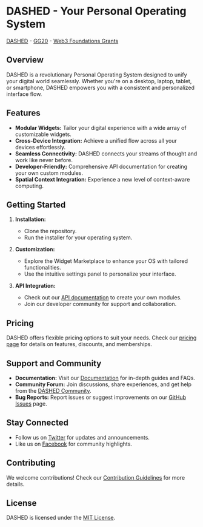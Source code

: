 # DASHED - Your Personal Operating System

[DASHED](https://dashed.framer.ai) - [GG20]() - [Web3 Foundations Grants]()

## Overview

DASHED is a revolutionary Personal Operating System designed to unify your digital world seamlessly. Whether you're on a desktop, laptop, tablet, or smartphone, DASHED empowers you with a consistent and personalized interface flow.

## Features

- **Modular Widgets:** Tailor your digital experience with a wide array of customizable widgets.
- **Cross-Device Integration:** Achieve a unified flow across all your devices effortlessly.
- **Seamless Connectivity:** DASHED connects your streams of thought and work like never before.
- **Developer-Friendly:** Comprehensive API documentation for creating your own custom modules.
- **Spatial Context Integration:** Experience a new level of context-aware computing.

## Getting Started

1. **Installation:**
   - Clone the repository.
   - Run the installer for your operating system.

2. **Customization:**
   - Explore the Widget Marketplace to enhance your OS with tailored functionalities.
   - Use the intuitive settings panel to personalize your interface.

3. **API Integration:**
   - Check out our [API documentation](link-to-api-docs) to create your own modules.
   - Join our developer community for support and collaboration.

## Pricing

DASHED offers flexible pricing options to suit your needs. Check our [pricing page](link-to-pricing) for details on features, discounts, and memberships.

## Support and Community

- **Documentation:** Visit our [Documentation](link-to-docs) for in-depth guides and FAQs.
- **Community Forum:** Join discussions, share experiences, and get help from the [DASHED Community](link-to-forum).
- **Bug Reports:** Report issues or suggest improvements on our [GitHub Issues](link-to-issues) page.

## Stay Connected

- Follow us on [Twitter](link-to-twitter) for updates and announcements.
- Like us on [Facebook](link-to-facebook) for community highlights.

## Contributing

We welcome contributions! Check our [Contribution Guidelines](link-to-contributing) for more details.

## License

DASHED is licensed under the [MIT License](link-to-license).
